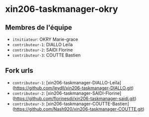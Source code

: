 # xin206-taskmanager-okry
## Membres de l'équipe
- `itnitiateur`: OKRY Marie-grace
- `contributeur-1`: DIALLO Leïla
- `contributeur-2`: SAIDI Florine
- `contributeur-3`: COUTTE Bastien

## Fork urls
- `contributeur-1`: [xin206-taskmanager-DIALLO-Leïla] (https://github.com/leydll/xin206-taskmanager-DIALLO.git)
- `contributeur-2`: [xin206-taskmanager-SAIDI-Florine] (https://github.com/florinesdi/xin206-taskmanager-saidi.git)
- `contributeur-3`: [xin206-taskmanager-COUTTE-Bastien] (https://github.com/Nash920/xin206-taskmanager-COUTTE.git)

